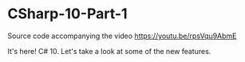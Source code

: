 # CSharp-10-Part-1
Source code accompanying the video https://youtu.be/rpsVqu9AbmE

It's here! C# 10. Let's take a look at some of the new features.
